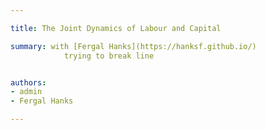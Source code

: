 ```yaml
---

title: The Joint Dynamics of Labour and Capital

summary: with [Fergal Hanks](https://hanksf.github.io/)  
            trying to break line


authors:
- admin
- Fergal Hanks

---
```

